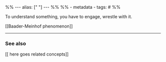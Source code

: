 %% ---
alias: [" "]
--- %%
%% - metadata
	- tags: #
%%


To understand something, you have to engage, wrestle with it. 

[[Baader-Meinhof phenomenon]]


-------------
### See also
[[ here goes related concepts]]
